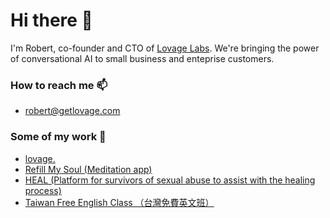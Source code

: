 # Hi there 👋

I'm Robert, co-founder and CTO of [Lovage Labs](https://getlovage.com). We're bringing the power of conversational AI to small business and enteprise customers.

### How to reach me 📫

- [robert@getlovage.com](mailto:rober@getlovage.com)

### Some of my work 🔮
- [lovage.](https://getlovage.com)
- [Refill My Soul (Meditation app)](https://apps.apple.com/us/app/refill-my-soul/id1497433293)
- [HEAL (Platform for survivors of sexual abuse to assist with the healing process)](https://healfromabuse.com/70-2/)
- [Taiwan Free English Class （台灣免費英文班）](https://taiwaneng.com)


<!--
**rhinck/rhinck** is a ✨ _special_ ✨ repository because its `README.md` (this file) appears on your GitHub profile.

Here are some ideas to get you started:

- 🔭 I’m currently working on ...
- 🌱 I’m currently learning ...
- 👯 I’m looking to collaborate on ...
- 🤔 I’m looking for help with ...
- 💬 Ask me about ...
- 📫 How to reach me: ...
- 😄 Pronouns: ...
- ⚡ Fun fact: ...
-->
